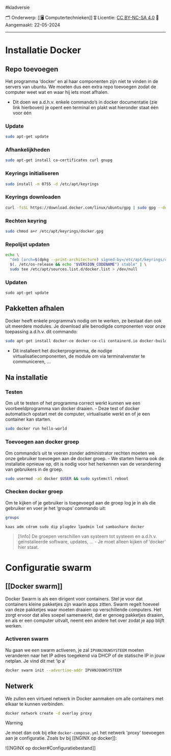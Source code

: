 #kladversie

🗂️ Onderwerp: [[🖥️ Computertechnieken]]
🎖️ Licentie: [CC BY-NC-SA 4.0](https://creativecommons.org/licenses/by-nc-sa/4.0/)
📅 Aangemaakt: 22-05-2024

---
# Installatie Docker
## Repo toevoegen
Het programma ‘docker’ en al haar componenten zijn niet te vinden in de servers van ubuntu. We moeten dus een extra repo toevoegen zodat de computer weet wat en waar hij iets moet afhalen.
* Dit doen we a.d.h.v. enkele commando’s in docker documentatie (zie link hierboven) je opent een terminal en plakt wat hieronder staat één voor één 

### Update

``` Bash
sudo apt-get update
```

### Afhankelijkheden

``` Bash
sudo apt-get install ca-certificates curl gnupg
```

### Keyrings initialiseren

``` Bash
sudo install -m 0755 -d /etc/apt/keyrings
```

### Keyrings downloaden

``` Bash
curl -fsSL https://download.docker.com/linux/ubuntu/gpg | sudo gpg --dearmor -o /etc/apt/keyrings/docker.gpg
```

### Rechten keyring

``` Bash
sudo chmod a+r /etc/apt/keyrings/docker.gpg
```

### Repolijst updaten

``` Bash
echo \
  "deb [arch=$(dpkg --print-architecture) signed-by=/etc/apt/keyrings/docker.gpg] https://download.docker.com/linux/ubuntu \
  $(. /etc/os-release && echo "$VERSION_CODENAME") stable" | \
  sudo tee /etc/apt/sources.list.d/docker.list > /dev/null
```

### Updaten

``` Basj
sudo apt-get update
```

## Pakketten afhalen
Docker heeft enkele programma’s nodig om te werken, ze bestaat dan ook uit meerdere modules. Je download alle benodigde componenten voor onze toepassing a.d.h.v. dit commando:

``` Bash
sudo apt-get install docker-ce docker-ce-cli containerd.io docker-buildx-plugin docker-compose-plugin
```

* Dit installeert het dockerprogramma, de nodige virtualisatiecomponenten, de module om via terminalvenster te communiceren, …

## Na installatie
### Testen
Om uit te testen of het programma correct werkt kunnen we een voorbeeldprogramma van docker draaien. - Deze test of docker automatisch opstart met de computer, virtualisatie werkt en of je een container kan starten.

``` Bash
sudo docker run hello-world
```

### Toevoegen aan docker groep
Om commando’s uit te voeren zonder administrator rechten moeten we onze gebruiker toevoegen aan de docker groep. - We starten hierna ook de installatie opnieuw op, dit is nodig voor het herkennen van de verandering van gebruikers in de groep.

``` Bash
sudo usermod -aG docker $USER && sudo systemctl reboot
```

### Checken docker groep
Om te kijken of je gebruiker is toegevoegd aan de groep log je in als die gebruiker en voer je het ‘groups’ commando uit:

``` Bash
groups
```

``` Output
kaas adm cdrom sudo dip plugdev lpadmin lxd sambashare docker
```

> [!info]
> De groepen verschillen van systeem tot systeem en a.d.h.v. geïnstalleerde software, updates, … - Je moet alleen kijken of ‘docker’ hier staat.

# Configuratie swarm
## [[Docker swarm]]
Docker Swarm is als een dirigent voor containers. Stel je voor dat containers kleine pakketjes zijn waarin apps zitten. Swarm regelt hoeveel van deze pakketjes waar moeten draaien op verschillende computers. Het zorgt ervoor dat alles soepel samenwerkt, dat er genoeg pakketjes draaien, en als er een computer uitvalt, neemt een andere het over zodat je app blijft werken.

### Activeren swarm
Nu gaan we een swarm activeren, je zal `IPVANJOUWSYSTEEM` moeten veranderen naar het IP adres toegekend via DHCP of de statische IP in jouw netplan. Je vind dit met ‘ip a’

``` Bash
docker swarm init --advertise-addr IPVANJOUWSYSTEEM
```

## Netwerk
We zullen een virtueel netwerk in Docker aanmaken om alle containers met elkaar te kunnen verbinden.

``` Bash
docker network create -d overlay proxy
```

>[!warning]
>Je moet dan ook bij elke `docker-compose.yml` het netwerk 'proxy' toevoegen aan je configuratie. Zoals bv bij [[NGINX op docker]]:
>
>![[NGINX op docker#Configuratiebestand]]
